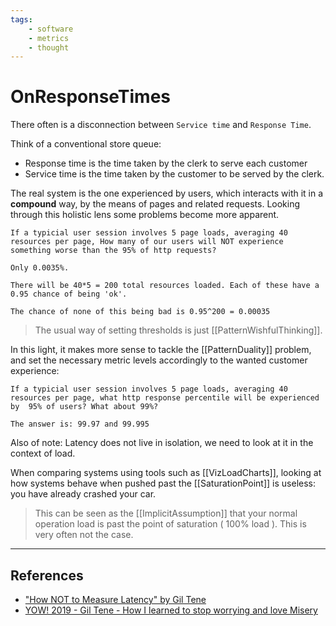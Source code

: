 ```yaml
---
tags: 
    - software
    - metrics
    - thought
---
```


# OnResponseTimes

There often is a disconnection between `Service time` and `Response Time`.

Think of a conventional store queue:

* Response time is the time taken by the clerk to serve each customer
* Service time is the time taken by the customer to be served by the clerk.

The real system is the one experienced by users, which interacts with it in a __compound__ way, by the means of pages and related requests. Looking through this holistic lens some problems become more apparent.

```example
If a typicial user session involves 5 page loads, averaging 40 resources per page, How many of our users will NOT experience something worse than the 95% of http requests? 
     
Only 0.0035%.

There will be 40*5 = 200 total resources loaded. Each of these have a 0.95 chance of being 'ok'.

The chance of none of this being bad is 0.95^200 = 0.00035
```

> The usual way of setting thresholds is just [[PatternWishfulThinking]].

In this light, it makes more sense to tackle the [[PatternDuality]] problem, and set the necessary metric levels accordingly to the wanted customer experience:

```example
If a typicial user session involves 5 page loads, averaging 40 resources per page, what http response percentile will be experienced by  95% of users? What about 99%? 

The answer is: 99.97 and 99.995
```

Also of note: Latency does not live in isolation, we need to look at it in the context of load.

When comparing systems using tools such as [[VizLoadCharts]], looking at how systems behave when pushed past the [[SaturationPoint]] is useless: you have already crashed your car.

> This can be seen as the [[ImplicitAssumption]] that your normal operation load is past the point of saturation ( 100% load ). This is very often not the case.

___

## References

* ["How NOT to Measure Latency" by Gil Tene](https://www.youtube.com/watch?v=lJ8ydIuPFeU)
* [YOW! 2019 - Gil Tene - How I learned to stop worrying and love Misery](https://www.youtube.com/watch?v=nS0QgxgUYSA)
